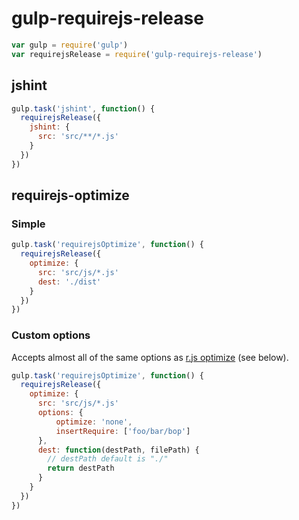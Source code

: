 # gulp-requirejs-release

```js
var gulp = require('gulp')
var requirejsRelease = require('gulp-requirejs-release')
```

## jshint

```js
gulp.task('jshint', function() {
  requirejsRelease({
    jshint: {
      src: 'src/**/*.js'
    }
  })
})
```

## requirejs-optimize

### Simple

```js
gulp.task('requirejsOptimize', function() {
  requirejsRelease({
    optimize: {
      src: 'src/js/*.js'
      dest: './dist'
    }
  })
})
```

### Custom options

Accepts almost all of the same options as [r.js optimize](https://github.com/requirejs/r.js/blob/master/build/example.build.js) (see below).

```js
gulp.task('requirejsOptimize', function() {
  requirejsRelease({
    optimize: {
      src: 'src/js/*.js'
      options: {
          optimize: 'none',
          insertRequire: ['foo/bar/bop']
      },
      dest: function(destPath, filePath) {
        // destPath default is "./"
        return destPath
      }
    }
  })
})
```